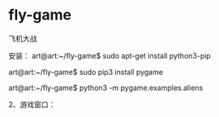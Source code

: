 # fly-game
飞机大战

安装：
art@art:~/fly-game$ sudo apt-get install python3-pip

art@art:~/fly-game$ sudo pip3 install pygame

art@art:~/fly-game$ python3 -m pygame.examples.aliens


2、游戏窗口：













